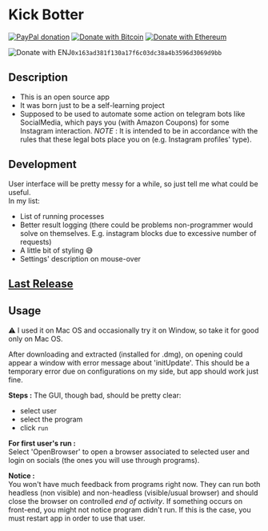 # Kick Botter

[![PayPal donation](https://img.shields.io/badge/PayPal-Donate-brightgreen)](https://www.paypal.com/paypalme/enricodigrazia)
[![Donate with Bitcoin](https://en.cryptobadges.io/badge/micro/1PszLCxv2K7saZR3TdggnMzsiEMfbe1LTg)](https://en.cryptobadges.io/donate/1PszLCxv2K7saZR3TdggnMzsiEMfbe1LTg)
[![Donate with Ethereum](https://en.cryptobadges.io/badge/micro/0x163ad381f130a17f6c03dc38a4b3596d3069d9bb)](https://en.cryptobadges.io/donate/0x163ad381f130a17f6c03dc38a4b3596d3069d9bb)

![Donate with ENJ](https://img.shields.io/badge/Donate-Engin\_Coin-purple)```0x163ad381f130a17f6c03dc38a4b3596d3069d9bb```

## Description

- This is an open source app
- It was born just to be a self-learning project
- Supposed to be used to automate some action on telegram bots like SocialMedia, which pays you (with Amazon Coupons) for some Instagram interaction. *NOTE* : It is intended to be in accordance with the rules that these legal bots place you on (e.g. Instagram profiles' type).

## Development

User interface will be pretty messy for a while, so just tell me what could be useful.  
In my list:

- List of running processes
- Better result logging (there could be problems non-programmer would solve on themselves. E.g. instagram blocks due to excessive number of requests)
- A little bit of styling :sweat_smile:
- Settings' description on mouse-over

## [Last Release](https://github.com/enrico-dgr/Kick-Botter/releases/tag/v1.0.16)

## Usage

:warning: I used it on Mac OS and occasionally try it on Window, so take it for good only on Mac OS.

After downloading and extracted (installed for .dmg), on opening could appear a window with error message about 'initUpdate'. This should be a temporary error due on configurations on my side, but app should work just fine.

**Steps :**
The GUI, though bad, should be pretty clear:

- select user
- select the program
- click `run`

**For first user's run :**  
Select 'OpenBrowser' to open a browser associated to selected user and login on socials (the ones you will use through programs).

**Notice :**  
You won't have much feedback from programs right now.
They can run both headless (non visible) and non-headless (visible/usual browser) and should close the browser on controlled *end of activity*. If something occurs on front-end, you might not notice program didn't run.
If this is the case, you must restart app in order to use that user.
